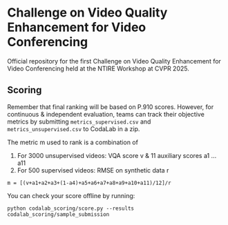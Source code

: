 # Challenge on Video Quality Enhancement for Video Conferencing
Official repository for the first Challenge on Video Quality Enhancement for Video Conferencing held at the NTIRE Workshop at CVPR 2025.


## Scoring
Remember that final ranking will be based on P.910 scores. However, for continuous & independent evaluation, teams can track their objective metrics by submitting `metrics_supervised.csv` and `metrics_unsupervised.csv` to CodaLab in a zip.

The metric m used to rank is a combination of
1. For 3000 unsupervised videos: VQA score v & 11 auxiliary scores a1 ... a11
3. For 500 supervised videos: RMSE on synthetic data r

`m = [(v+a1+a2+a3+(1-a4)+a5+a6+a7+a8+a9+a10+a11)/12]/r`

You can check your score offline by running:
``` 
python codalab_scoring/score.py --results codalab_scoring/sample_submission
```